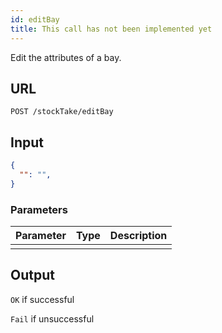 ```yaml
---
id: editBay
title: This call has not been implemented yet
---
```


Edit the attributes of a bay.
## URL
```http request
POST /stockTake/editBay
```

## Input
```json
{
  "": "",
}
```

### Parameters
| Parameter | Type | Description |
| --------- | :--: | :---------: |
||||

## Output
`OK` if successful

`Fail` if unsuccessful
